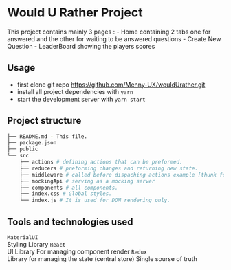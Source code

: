 # Would U Rather Project

This project contains mainly 3 pages :
    - Home containing 2 tabs one for answered and the other for waiting to be answered questions
    - Create New Question
    - LeaderBoard showing the players scores

## Usage

* first clone git repo https://github.com/Menny-UX/wouldUrather.git
* install all project dependencies with `yarn`
* start the development server with `yarn start`

## Project structure
```bash
├── README.md - This file.
├── package.json 
├── public
└── src
    ├── actions # defining actions that can be preformed.
    ├── reducers # preforming changes and returning new state.
    ├── middleware # called before dispaching actions example [thunk for asyn actions, logger ]
    ├── mockingApi # serving as a mocking server
    ├── components # all components.
    ├── index.css # Global styles.
    └── index.js # It is used for DOM rendering only.
```



## Tools and technologies used
`MaterialUI`   
Styling Library
`React`        
UI Library For managing component render 
`Redux`       
Library for managing the state (central store)
Single sourse of truth


